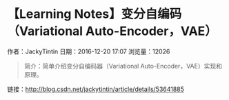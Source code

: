 # 【Learning Notes】变分自编码（Variational Auto-Encoder，VAE）
作者：JackyTintin
日期：2016-12-20 17:07
浏览量：12026
> 简介：简单介绍变分自编码器（Variational Auto-Encoder，VAE）实现和原理。

 链接：http://blog.csdn.net/jackytintin/article/details/53641885
